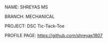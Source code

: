 NAME: SHREYAS MS

BRANCH: MECHANICAL

PROJECT: DSC Tic-Tack-Toe

PROFILE PAGE: https://github.com/shreyas1807
